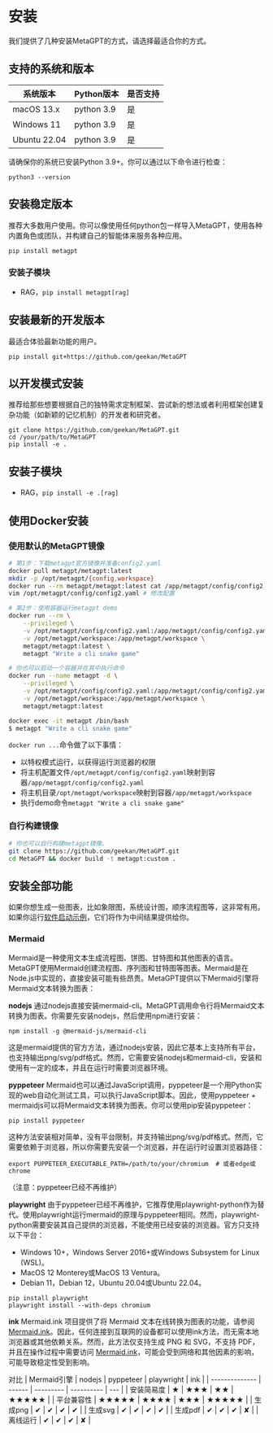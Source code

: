 # 安装

我们提供了几种安装MetaGPT的方式，请选择最适合你的方式。

## 支持的系统和版本

| 系统版本     | Python版本 | 是否支持 |
| ------------ | ---------- | -------- |
| macOS 13.x   | python 3.9 | 是       |
| Windows 11   | python 3.9 | 是       |
| Ubuntu 22.04 | python 3.9 | 是       |

请确保你的系统已安装Python 3.9+。你可以通过以下命令进行检查：

```
python3 --version
```

## 安装稳定版本

推荐大多数用户使用。你可以像使用任何python包一样导入MetaGPT，使用各种内置角色或团队，并构建自己的智能体来服务各种应用。

```
pip install metagpt
```

### 安装子模块

- RAG，`pip install metagpt[rag]`

## 安装最新的开发版本

最适合体验最新功能的用户。

```
pip install git+https://github.com/geekan/MetaGPT
```

## 以开发模式安装

推荐给那些想要根据自己的独特需求定制框架、尝试新的想法或者利用框架创建复杂功能（如新颖的记忆机制）的开发者和研究者。

```
git clone https://github.com/geekan/MetaGPT.git
cd /your/path/to/MetaGPT
pip install -e .
```

## 安装子模块

- RAG，`pip install -e .[rag]`

## 使用Docker安装

### 使用默认的MetaGPT镜像

```bash
# 第1步：下载metagpt官方镜像并准备config2.yaml
docker pull metagpt/metagpt:latest
mkdir -p /opt/metagpt/{config,workspace}
docker run --rm metagpt/metagpt:latest cat /app/metagpt/config/config2.yaml > /opt/metagpt/config/config2.yaml
vim /opt/metagpt/config/config2.yaml # 修改配置

# 第2步：使用容器运行metagpt demo
docker run --rm \
    --privileged \
    -v /opt/metagpt/config/config2.yaml:/app/metagpt/config/config2.yaml \
    -v /opt/metagpt/workspace:/app/metagpt/workspace \
    metagpt/metagpt:latest \
    metagpt "Write a cli snake game"

# 你也可以启动一个容器并在其中执行命令
docker run --name metagpt -d \
    --privileged \
    -v /opt/metagpt/config/config2.yaml:/app/metagpt/config/config2.yaml \
    -v /opt/metagpt/workspace:/app/metagpt/workspace \
    metagpt/metagpt:latest

docker exec -it metagpt /bin/bash
$ metagpt "Write a cli snake game"
```

`docker run ...`命令做了以下事情：

- 以特权模式运行，以获得运行浏览器的权限
- 将主机配置文件`/opt/metagpt/config/config2.yaml`映射到容器`/app/metagpt/config/config2.yaml`
- 将主机目录`/opt/metagpt/workspace`映射到容器`/app/metagpt/workspace`
- 执行demo命令`metagpt "Write a cli snake game"`

### 自行构建镜像

```bash
# 你也可以自行构建metagpt镜像。
git clone https://github.com/geekan/MetaGPT.git
cd MetaGPT && docker build -t metagpt:custom .
```

## 安装全部功能

如果你想生成一些图表，比如象限图，系统设计图，顺序流程图等，这非常有用。如果你运行[软件启动示例](https://github.com/geekan/MetaGPT/blob/main/metagpt/software_company.py)，它们将作为中间结果提供给你。

### Mermaid

Mermaid是一种使用文本生成流程图、饼图、甘特图和其他图表的语言。MetaGPT使用Mermaid创建流程图、序列图和甘特图等图表。Mermaid是在Node.js中实现的，直接安装可能有些昂贵。MetaGPT提供以下Mermaid引擎将Mermaid文本转换为图表：

**nodejs**
通过nodejs直接安装mermaid-cli。MetaGPT调用命令行将Mermaid文本转换为图表。你需要先安装nodejs，然后使用npm进行安装：

```
npm install -g @mermaid-js/mermaid-cli
```

这是mermaid提供的官方方法，通过nodejs安装，因此它基本上支持所有平台，也支持输出png/svg/pdf格式。然而，它需要安装nodejs和mermaid-cli，安装和使用有一定的成本，并且在运行时需要浏览器环境。

**pyppeteer**
Mermaid也可以通过JavaScript调用，pyppeteer是一个用Python实现的web自动化测试工具，可以执行JavaScript脚本。因此，使用pyppeteer + mermaidjs可以将Mermaid文本转换为图表。你可以使用pip安装pyppeteer：

```
pip install pyppeteer
```

这种方法安装相对简单，没有平台限制，并支持输出png/svg/pdf格式。然而，它需要依赖于浏览器，所以你需要先安装一个浏览器，并在运行时设置浏览器路径：

```
export PUPPETEER_EXECUTABLE_PATH=/path/to/your/chromium  # 或者edge或chrome
```

（注意：pyppeteer已经不再维护）

**playwright**
由于pyppeteer已经不再维护，它推荐使用playwright-python作为替代。使用playwright运行mermaid的原理与pyppeteer相同。然而，playwright-python需要安装其自己提供的浏览器，不能使用已经安装的浏览器。官方只支持以下平台：

- Windows 10+，Windows Server 2016+或Windows Subsystem for Linux (WSL)。
- MacOS 12 Monterey或MacOS 13 Ventura。
- Debian 11，Debian 12，Ubuntu 20.04或Ubuntu 22.04。

```
pip install playwright
playwright install --with-deps chromium
```

**ink**
Mermaid.ink 项目提供了将 Mermaid 文本在线转换为图表的功能，请参阅 [Mermaid.ink](https://mermaid.ink/)。因此，任何连接到互联网的设备都可以使用ink方法，而无需本地浏览器或其他依赖关系。然而，此方法仅支持生成 PNG 和 SVG，不支持 PDF，并且在操作过程中需要访问 [Mermaid.ink](https://mermaid.ink/)，可能会受到网络和其他因素的影响，可能导致稳定性受到影响。

对比
| Mermaid引擎 | nodejs | pyppeteer | playwright | ink |
| -------------- | ------ | --------- | ---------- | --- |
| 安装简易度 | ★ | ★★★ | ★★ | ★★★★★ |
| 平台兼容性 | ★★★★★ | ★★★★ | ★★★ | ★★★★★ |
| 生成png | ✔ | ✔ | ✔ | ✔ |
| 生成svg | ✔ | ✔ | ✔ | ✔ |
| 生成pdf | ✔ | ✔ | ✔ | ✘ |
| 离线运行 | ✔ | ✔ | ✔ | ✘ |
